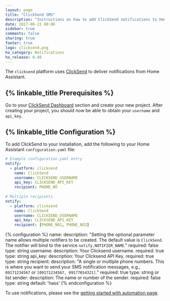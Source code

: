 ```yaml
---
layout: page
title: "ClickSend SMS"
description: "Instructions on how to add ClickSend notifications to Home Assistant."
date: 2017-06-22 00:00
sidebar: true
comments: false
sharing: true
footer: true
logo: clicksend.png
ha_category: Notifications
ha_release: 0.48
---
```



The `clicksend` platform uses [ClickSend](https://clicksend.com) to deliver notifications from Home Assistant.

## {% linkable_title Prerequisites %}

Go to your [ClickSend Dashboard](https://dashboard.clicksend.com) section and create your new project. After creating your project, you should now be able to obtain your `username` and `api_key`.

## {% linkable_title Configuration %}

To add ClickSend to your installation, add the following to your Home Assistant `configuration.yaml` file:

```yaml
# Example configuration.yaml entry
notify:
  - platform: clicksend
    name: ClickSend
    username: CLICKSEND_USERNAME
    api_key: CLICKSEND_API_KEY
    recipient: PHONE_NO
    
# Multiple recipients
notify:
  - platform: clicksend
    name: ClickSend
    username: CLICKSEND_USERNAME
    api_key: CLICKSEND_API_KEY
    recipient: [PHONE_NO1, PHONE_NO2]
```

{% configuration %}
name:
  description: "Setting the optional parameter name allows multiple notifiers to be created. The default value is `ClickSend`. The notifier will bind to the service `notify.NOTIFIER_NAME`."
  required: false
  type: string
username:
  description: Your Clicksend username.
  required: true
  type: string
api_key:
  description: Your Clicksend API Key.
  required: true
  type: string
recipient:
  description: "A single or multiple phone numbers. This is where you want to send your SMS notification messages, e.g., `09171234567` or `[09171234567, 09177654321]`."
  required: true
  type: string or list
sender:
  description: The name or number of the sender.
  required: false
  type: string
  default: 'hass'
{% endconfiguration %}

To use notifications, please see the [getting started with automation page](/getting-started/automation/).
